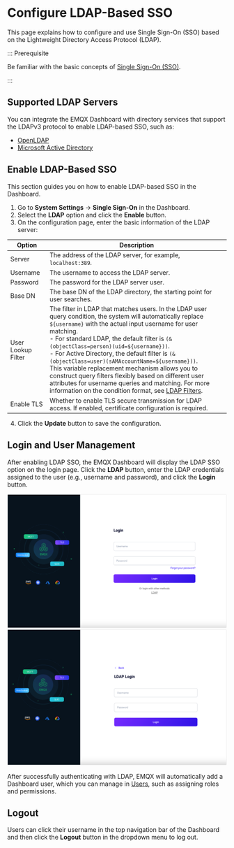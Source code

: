 # Configure LDAP-Based SSO

This page explains how to configure and use Single Sign-On (SSO) based on the Lightweight Directory Access Protocol (LDAP).

::: Prerequisite

Be familiar with the basic concepts of [Single Sign-On (SSO)](./sso.md).

:::

## Supported LDAP Servers

You can integrate the EMQX Dashboard with directory services that support the LDAPv3 protocol to enable LDAP-based SSO, such as:

- [OpenLDAP](https://www.openldap.org/)
- [Microsoft Active Directory](https://azure.microsoft.com/en-in/products/active-directory)

## Enable LDAP-Based SSO

This section guides you on how to enable LDAP-based SSO in the Dashboard.

1. Go to **System Settings** -> **Single Sign-On** in the Dashboard.
2. Select the **LDAP** option and click the **Enable** button.
3. On the configuration page, enter the basic information of the LDAP server:

| Option             | Description                                                  |
| ------------------ | ------------------------------------------------------------ |
| Server             | The address of the LDAP server, for example, `localhost:389`. |
| Username           | The username to access the LDAP server.                      |
| Password           | The password for the LDAP server user.                       |
| Base DN            | The base DN of the LDAP directory, the starting point for user searches. |
| User Lookup Filter | The filter in LDAP that matches users. In the LDAP user query condition, the system will automatically replace `${username}` with the actual input username for user matching.<br />- For standard LDAP, the default filter is `(&(objectClass=person)(uid=${username}))`.<br />- For Active Directory, the default filter is `(&(objectClass=user)(sAMAccountName=${username}))`.<br />This variable replacement mechanism allows you to construct query filters flexibly based on different user attributes for username queries and matching. For more information on the condition format, see [LDAP Filters](https://ldap.com/ldap-filters/). |
| Enable TLS         | Whether to enable TLS secure transmission for LDAP access. If enabled, certificate configuration is required. |

4. Click the **Update** button to save the configuration.

## Login and User Management

After enabling LDAP SSO, the EMQX Dashboard will display the LDAP SSO option on the login page. Click the **LDAP** button, enter the LDAP credentials assigned to the user (e.g., username and password), and click the **Login** button.

<img src="./assets/sso_ldap.png" alt="image-20230926182522354" style="zoom:67%;" />

<img src="./assets/ldap_login.png" alt="image-20230926182543521" style="zoom:67%;" />

After successfully authenticating with LDAP, EMQX will automatically add a Dashboard user, which you can manage in [Users](./system.md#users), such as assigning roles and permissions.

## Logout

Users can click their username in the top navigation bar of the Dashboard and then click the **Logout** button in the dropdown menu to log out.

